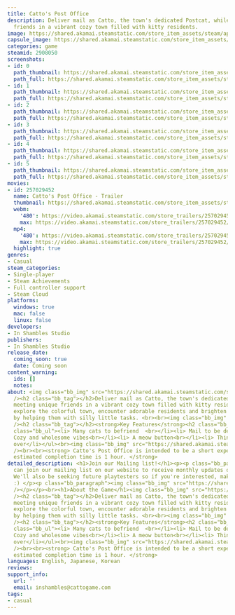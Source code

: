 ```yaml
---
title: Catto's Post Office
description: Deliver mail as Catto, the town's dedicated Postcat, while meeting unique
  friends in a vibrant cozy town filled with kitty residents.
image: https://shared.akamai.steamstatic.com/store_item_assets/steam/apps/2908050/header.jpg?t=1730458063
capsule_image: https://shared.akamai.steamstatic.com/store_item_assets/steam/apps/2908050/f9dce7e9b61e919f0322c2f861fd1cb905b4e192/capsule_231x87.jpg?t=1730458063
categories: game
steamid: 2908050
screenshots:
- id: 0
  path_thumbnail: https://shared.akamai.steamstatic.com/store_item_assets/steam/apps/2908050/ss_b93d31d0bae139036aab7ee6e28c2d5c676c6e3b.600x338.jpg?t=1730458063
  path_full: https://shared.akamai.steamstatic.com/store_item_assets/steam/apps/2908050/ss_b93d31d0bae139036aab7ee6e28c2d5c676c6e3b.1920x1080.jpg?t=1730458063
- id: 1
  path_thumbnail: https://shared.akamai.steamstatic.com/store_item_assets/steam/apps/2908050/ss_b54a082c5069912ac8f20d7cdec1030f30587678.600x338.jpg?t=1730458063
  path_full: https://shared.akamai.steamstatic.com/store_item_assets/steam/apps/2908050/ss_b54a082c5069912ac8f20d7cdec1030f30587678.1920x1080.jpg?t=1730458063
- id: 2
  path_thumbnail: https://shared.akamai.steamstatic.com/store_item_assets/steam/apps/2908050/ss_071fccd9babf16f886ef70f9b2dc915764dcc2a5.600x338.jpg?t=1730458063
  path_full: https://shared.akamai.steamstatic.com/store_item_assets/steam/apps/2908050/ss_071fccd9babf16f886ef70f9b2dc915764dcc2a5.1920x1080.jpg?t=1730458063
- id: 3
  path_thumbnail: https://shared.akamai.steamstatic.com/store_item_assets/steam/apps/2908050/ss_e42ef61173f192ea9f7177946eac0ecc3652f3ca.600x338.jpg?t=1730458063
  path_full: https://shared.akamai.steamstatic.com/store_item_assets/steam/apps/2908050/ss_e42ef61173f192ea9f7177946eac0ecc3652f3ca.1920x1080.jpg?t=1730458063
- id: 4
  path_thumbnail: https://shared.akamai.steamstatic.com/store_item_assets/steam/apps/2908050/ss_b63f31385e3ac25d3140b2ad3a3647f16174129a.600x338.jpg?t=1730458063
  path_full: https://shared.akamai.steamstatic.com/store_item_assets/steam/apps/2908050/ss_b63f31385e3ac25d3140b2ad3a3647f16174129a.1920x1080.jpg?t=1730458063
- id: 5
  path_thumbnail: https://shared.akamai.steamstatic.com/store_item_assets/steam/apps/2908050/ss_1790fad033db2053492ff5e7678bf696e4435465.600x338.jpg?t=1730458063
  path_full: https://shared.akamai.steamstatic.com/store_item_assets/steam/apps/2908050/ss_1790fad033db2053492ff5e7678bf696e4435465.1920x1080.jpg?t=1730458063
movies:
- id: 257029452
  name: Catto's Post Office - Trailer
  thumbnail: https://shared.akamai.steamstatic.com/store_item_assets/steam/apps/257029452/movie.293x165.jpg?t=1720753272
  webm:
    '480': https://video.akamai.steamstatic.com/store_trailers/257029452/movie480_vp9.webm?t=1720753272
    max: https://video.akamai.steamstatic.com/store_trailers/257029452/movie_max_vp9.webm?t=1720753272
  mp4:
    '480': https://video.akamai.steamstatic.com/store_trailers/257029452/movie480.mp4?t=1720753272
    max: https://video.akamai.steamstatic.com/store_trailers/257029452/movie_max.mp4?t=1720753272
  highlight: true
genres:
- Casual
steam_categories:
- Single-player
- Steam Achievements
- Full controller support
- Steam Cloud
platforms:
  windows: true
  mac: false
  linux: false
developers:
- In Shambles Studio
publishers:
- In Shambles Studio
release_date:
  coming_soon: true
  date: Coming soon
content_warning:
  ids: []
  notes:
about: <img class="bb_img" src="https://shared.akamai.steamstatic.com/store_item_assets/steam/apps/2908050/extras/Exploring.gif?t=1730458063"
  /><h2 class="bb_tag"></h2>Deliver mail as Catto, the town's dedicated Postcat, while
  meeting unique friends in a vibrant cozy town filled with kitty residents. As you
  explore the colorful town, encounter adorable residents and brighten up their day
  by helping them with silly little tasks. <br><br><img class="bb_img" src="https://shared.akamai.steamstatic.com/store_item_assets/steam/apps/2908050/extras/wack.gif?t=1730458063"
  /><h2 class="bb_tag"></h2><strong>Key Features</strong><h2 class="bb_tag"></h2><ul
  class="bb_ul"><li> Many cats to befriend  <br></li><li> Mail to be delivered<br></li><li>
  Cozy and wholesome vibes<br></li><li> A meow button<br></li><li> Things to knock
  over</li></ul><br><img class="bb_img" src="https://shared.akamai.steamstatic.com/store_item_assets/steam/apps/2908050/extras/LeafPile.gif?t=1730458063"
  /><br><br><strong> Catto's Post Office is intended to be a short experience. The
  estimated completion time is 1 hour. </strong>
detailed_description: <h1>Join our Mailing list!</h1><p><p class="bb_paragraph">You
  can join our mailing list on our website to receive monthly updates on the game!
  We'll also be seeking future playtesters so if you're interested, make sure to subscribe
  :) </p><p class="bb_paragraph"><img class="bb_img" src="https://shared.akamai.steamstatic.com/store_item_assets/steam/apps/2908050/extras/sunset.gif?t=1730458063"
  /></p></p><br><h1>About the Game</h1><img class="bb_img" src="https://shared.akamai.steamstatic.com/store_item_assets/steam/apps/2908050/extras/Exploring.gif?t=1730458063"
  /><h2 class="bb_tag"></h2>Deliver mail as Catto, the town's dedicated Postcat, while
  meeting unique friends in a vibrant cozy town filled with kitty residents. As you
  explore the colorful town, encounter adorable residents and brighten up their day
  by helping them with silly little tasks. <br><br><img class="bb_img" src="https://shared.akamai.steamstatic.com/store_item_assets/steam/apps/2908050/extras/wack.gif?t=1730458063"
  /><h2 class="bb_tag"></h2><strong>Key Features</strong><h2 class="bb_tag"></h2><ul
  class="bb_ul"><li> Many cats to befriend  <br></li><li> Mail to be delivered<br></li><li>
  Cozy and wholesome vibes<br></li><li> A meow button<br></li><li> Things to knock
  over</li></ul><br><img class="bb_img" src="https://shared.akamai.steamstatic.com/store_item_assets/steam/apps/2908050/extras/LeafPile.gif?t=1730458063"
  /><br><br><strong> Catto's Post Office is intended to be a short experience. The
  estimated completion time is 1 hour. </strong>
languages: English, Japanese, Korean
reviews:
support_info:
  url: ''
  email: inshambles@cattogame.com
tags:
- casual
---
```

